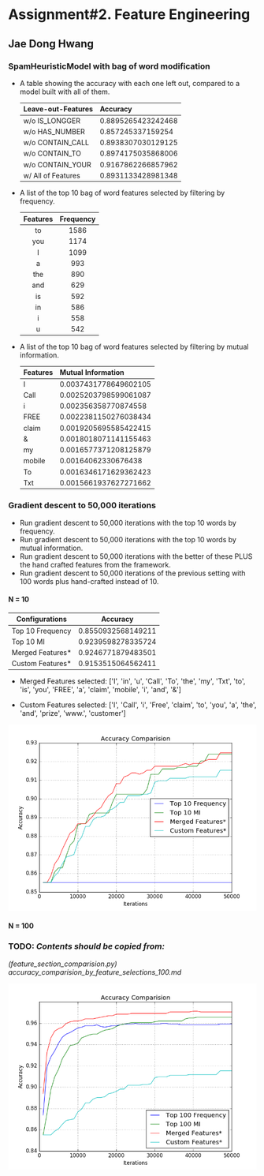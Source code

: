 # Assignment#2. Feature Engineering

## Jae Dong Hwang

### SpamHeuristicModel with bag of word modification

* A table showing the accuracy with each one left out, compared to a model built with all of them.

  | Leave-out-Features | Accuracy           |
  | ------------------ | ------------------ |
  | w/o IS_LONGGER     | 0.8895265423242468 |
  | w/o HAS_NUMBER     | 0.857245337159254  |
  | w/o CONTAIN_CALL   | 0.8938307030129125 |
  | w/o CONTAIN_TO     | 0.8974175035868006 |
  | w/o CONTAIN_YOUR   | 0.9167862266857962 |
  | w/ All of Features | 0.8931133428981348 |

* A list of the top 10 bag of word features selected by filtering by frequency.
  
  | Features | Frequency |
  | :------: | :-------: |
  | to       | 1586      |
  | you      | 1174      |
  | I        | 1099      |
  | a        | 993       |
  | the      | 890       |
  | and      | 629       |
  | is       | 592       |
  | in       | 586       |
  | i        | 558       |
  | u        | 542       |

* A list of the top 10 bag of word features selected by filtering by mutual information.

  | Features | Mutual Information    |
  | -------- | --------------------- |
  | I        | 0.0037431778649602105 |
  | Call     | 0.0025203798599061087 |
  | i        | 0.002356358770874558  |
  | FREE     | 0.0022381150276038434 |
  | claim    | 0.0019205695585422415 |
  | &        | 0.0018018071141155463 |
  | my       | 0.0016577371208125879 |
  | mobile   | 0.00164062330676438   |
  | To       | 0.0016346171629362423 |
  | Txt      | 0.0015661937627271662 |

### Gradient descent to 50,000 iterations

* Run gradient descent to 50,000 iterations with the top 10 words by frequency.
* Run gradient descent to 50,000 iterations with the top 10 words by mutual information.
* Run gradient descent to 50,000 iterations with the better of these PLUS the hand crafted features from the framework.
* Run gradient descent to 50,000 iterations of the previous setting with 100 words plus hand-crafted instead of 10.

#### N = 10

  | Configurations   | Accuracy           |
  | ---------------- | ------------------ |
  | Top 10 Frequency | 0.8550932568149211 |
  | Top 10 MI        | 0.9239598278335724 |
  | Merged Features* | 0.9246771879483501 |
  | Custom Features* | 0.9153515064562411 |

* Merged Features selected:
  ['I', 'in', 'u', 'Call', 'To', 'the', 'my', 'Txt', 'to', 'is', 'you', 'FREE', 'a', 'claim', 'mobile', 'i', 'and', '&']

* Custom Features selected:
  ['I', 'Call', 'i', 'Free', 'claim', 'to', 'you', 'a', 'the', 'and', 'prize', 'www.', 'customer']

![accuracy_comparison_top_10](accuracy_comparison_top_10.png)

#### N = 100

### TODO: *Contents should be copied from:*

*(feature_section_comparision.py)*
*accuracy_comparision_by_feature_selections_100.md*

![accuracy_comparison_top_100](accuracy_comparison_top_100.png)
